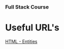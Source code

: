 ### Full Stack Course

# Useful URL's

[HTML - Entities](http://www.w3schools.com/html/html_entities.asp)